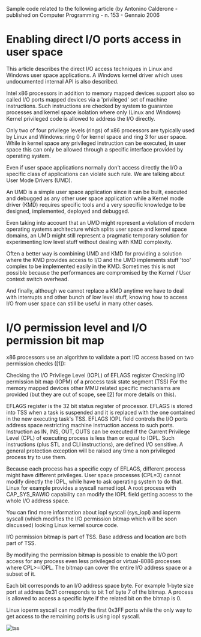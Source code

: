 Sample code related to the following article (by Antonino Calderone - published on Computer Programming - n. 153 - Gennaio 2006 

# Enabling direct I/O ports access in user space

This article describes the direct I/O access techniques in Linux and Windows user space applications. A Windows kernel driver which uses undocumented internal API is also described.


Intel x86 processors in addition to memory mapped devices support also so called I/O ports mapped devices via a 'privileged' set of machine instructions. Such instructions are checked by system to guarantee processes and kernel space isolation where only (Linux and Windows) Kernel privileged code is allowed to address the I/O directly.

Only two of four privilege levels (rings) of x86 processors are typically used by Linux and Windows: ring 0 for kernel space and ring 3 for user space. While in kernel space any privileged instruction can be executed, in user space this can only be allowed through a specific interface provided by operating system.

Even if user space applications normally don't access directly the I/O a specific class of applications can violate such rule. We are talking about User Mode Drivers (UMD).

An UMD is a simple user space application since it can be built, executed and debugged as any other user space application while a Kernel mode driver (KMD) requires specific tools and a very specific knowledge to be designed, implemented, deployed and debugged.

Even taking into account that an UMD might represent a violation of modern operating systems architecture which splits user space and kernel space domains, an UMD might still represent a pragmatic temporary solution for experimenting low level stuff without dealing with KMD complexity.

Often a better way is combining UMD and KMD for providing a solution where the KMD provides access to I/O and the UMD implements stuff 'too' complex to be implemented easily in the KMD. Sometimes this is not possible because the performances are compromised by the Kernel / User context switch overhead.

And finally, although we cannot replace a KMD anytime we have to deal with interrupts and other bunch of low level stuff, knowing how to access I/O from user space can still be useful in many other cases.

# I/O permission level and I/O permission bit map
x86 processors use an algorithm to validate a port I/O access based on two permission checks ([1]):

Checking the I/O Privilege Level (IOPL) of EFLAGS register
Checking I/O permission bit map (IOPM) of a process task state segment (TSS)
For the memory mapped devices other MMU related specific mechanisms are provided (but they are out of scope, see [2] for more details on this).

EFLAGS register is the 32 bit status register of processor. EFLAGS is stored into TSS when a task is suspended and it is replaced with the one contained in the new executing task's TSS. EFLAGS IOPL field controls the I/O ports address space restricting machine instruction access to such ports. Instruction as IN, INS, OUT, OUTS can be executed if the Current Privilege Level (CPL) of executing process is less than or equal to IOPL. Such instructions (plus STL and CLI instructions), are defined I/O sensitive. A general protection exception will be raised any time a non privileged process try to use them.

Because each process has a specific copy of EFLAGS, different process might have different privileges. User space processes (CPL=3) cannot modify directly the IOPL, while have to ask operating system to do that. Linux for example provides a syscall named iopl. A root process with CAP_SYS_RAWIO capability can modify the IOPL field getting access to the whole I/O address space.

You can find more information about iopl syscall (sys_iopl) and ioperm syscall (which modifies the I/O permission bitmap which will be soon discussed) looking Linux kernel source code.

I/O permission bitmap is part of TSS. Base address and location are both part of TSS.

By modifying the permission bitmap is possible to enable the I/O port access for any process even less privileged or virtual-8086 processes where CPL>=IOPL. The bitmap can cover the entire I/O address space or a subset of it.

Each bit corresponds to an I/O address space byte. For example 1-byte size port at address 0x31 corresponds to bit 1 of byte 7 of the bitmap. A process is allowed to access a specific byte if the related bit on the bitmap is 0.

Linux ioperm syscall can modify the first 0x3FF ports while the only way to get access to the remaining ports is using iopl syscall.

![tss](https://7bcac53c-a-62cb3a1a-s-sites.googlegroups.com/site/eantcal/home/articles-and-publications/enabling-direct-i-o-ports-access-in-user-space/TSS.png)
